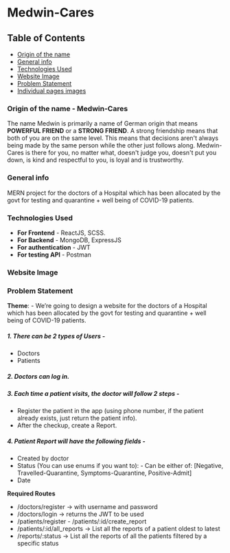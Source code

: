 # Medwin-Cares

## Table of Contents
* [Origin of the name](#origin-of-the-name)
* [General info](#general-info)
* [Technologies Used](#technologies-used)
* [Website Image](#website-image)
* [Problem Statement](#problem-statement)
* [Individual pages images](#individual-page-images)

### Origin of the name - Medwin-Cares
The name Medwin is primarily a name of German origin that means **POWERFUL FRIEND** or a **STRONG FRIEND**. A strong friendship means that both of you are on the same 
level. This means that decisions aren't always being made by the same person while the other just follows along. Medwin-Cares is there for you, no matter what, doesn't
judge you, doesn't put you down, is kind and respectful to you, is loyal and is trustworthy.

### General info
MERN project for the doctors of a Hospital which has been allocated by the govt for testing and quarantine + well being of COVID-19 patients.

### Technologies Used
* **For Frontend** - ReactJS, SCSS.
* **For Backend** - MongoDB, ExpressJS
* **For authentication** - JWT
* **For testing API** - Postman

### Website Image

### Problem Statement
**Theme**: - We’re going to design a website for the doctors of a Hospital which has been allocated by the govt for testing and quarantine + well being of COVID-19 patients.
##### 1. There can be 2 types of Users - 
* Doctors 
* Patients 
##### 2. Doctors can log in.
##### 3. Each time a patient visits, the doctor will follow 2 steps - 
* Register the patient in the app (using phone number, if the patient already exists, just return the patient info).
* After the checkup, create a Report.
##### 4. Patient Report will have the following fields - 
* Created by doctor 
* Status (You can use enums if you want to): - Can be either of: [Negative, Travelled-Quarantine, Symptoms-Quarantine, Positive-Admit] 
* Date

**Required Routes**
* /doctors/register → with username and password 
* /doctors/login → returns the JWT to be used 
* /patients/register - /patients/:id/create_report
* /patients/:id/all_reports → List all the reports of a patient oldest to latest 
* /reports/:status → List all the reports of all the patients filtered by a specific status
